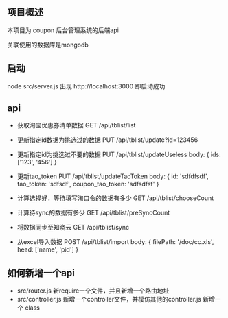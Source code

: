 ## 项目概述

本项目为 coupon 后台管理系统的后端api

关联使用的数据库是mongodb


## 启动
node src/server.js
出现 http://localhost:3000 即启动成功


## api

- 获取淘宝优惠券清单数据
GET /api/tblist/list


- 更新指定id数据为挑选过的数据
PUT /api/tblist/update?id=123456


- 更新指定id为挑选过不要的数据
PUT /api/tblist/updateUseless
body: {
    ids: ['123', '456']
}


- 更新tao_token
PUT /api/tblist/updateTaoToken
body: {
    id: 'sdfdfsdf',
    tao_token: 'sdfsdf',
    coupon_tao_token: 'sdfsdfsf'
}


- 计算选择好，等待填写淘口令的数据有多少
GET /api/tblist/chooseCount


- 计算待sync的数据有多少
GET /api/tblist/preSyncCount


- 将数据同步至知晓云
GET /api/tblist/sync


- 从excel导入数据
POST /api/tblist/import
body: {
    filePath: '/doc/cc.xls',
    head: ['name', 'pid']
}



## 如何新增一个api

- src/router.js 新require一个文件，并且新增一个路由地址
- src/controller.js 新增一个controller文件，并模仿其他的controller.js 新增一个 class
